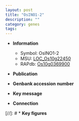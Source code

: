 ```yaml
---
layout: post
title: "OsINO1-2"
description: ""
category: genes
tags: 
---
```


* **Information**  
    + Symbol: OsINO1-2  
    + MSU: [LOC_Os10g22450](http://rice.uga.edu/cgi-bin/ORF_infopage.cgi?orf=LOC_Os10g22450)  
    + RAPdb: [Os10g0369900](http://rapdb.dna.affrc.go.jp/viewer/gbrowse_details/irgsp1?name=Os10g0369900)  

* **Publication**  

* **Genbank accession number**  

* **Key message**  

* **Connection**  

[//]: # * **Key figures**  


